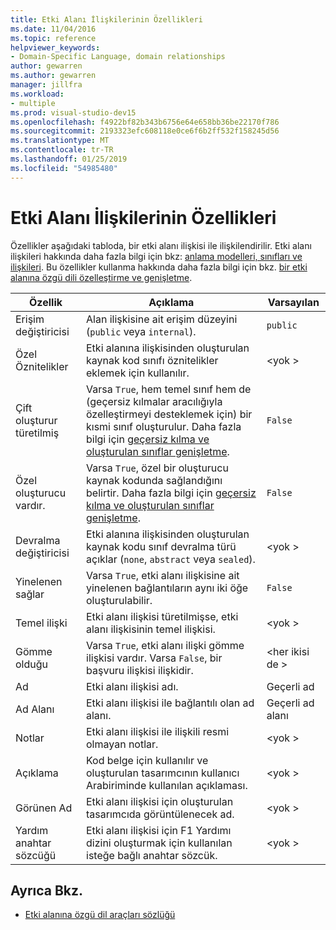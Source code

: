 ```yaml
---
title: Etki Alanı İlişkilerinin Özellikleri
ms.date: 11/04/2016
ms.topic: reference
helpviewer_keywords:
- Domain-Specific Language, domain relationships
author: gewarren
ms.author: gewarren
manager: jillfra
ms.workload:
- multiple
ms.prod: visual-studio-dev15
ms.openlocfilehash: f4922bf82b343b6756e64e658bb36be22170f786
ms.sourcegitcommit: 2193323efc608118e0ce6f6b2ff532f158245d56
ms.translationtype: MT
ms.contentlocale: tr-TR
ms.lasthandoff: 01/25/2019
ms.locfileid: "54985480"
---
```

# <a name="properties-of-domain-relationships"></a>Etki Alanı İlişkilerinin Özellikleri
Özellikler aşağıdaki tabloda, bir etki alanı ilişkisi ile ilişkilendirilir. Etki alanı ilişkileri hakkında daha fazla bilgi için bkz: [anlama modelleri, sınıfları ve ilişkileri](../modeling/understanding-models-classes-and-relationships.md). Bu özellikler kullanma hakkında daha fazla bilgi için bkz. [bir etki alanına özgü dili özelleştirme ve genişletme](../modeling/customizing-and-extending-a-domain-specific-language.md).

|Özellik|Açıklama|Varsayılan|
|-|-|-|
|Erişim değiştiricisi|Alan ilişkisine ait erişim düzeyini (`public` veya `internal`).|`public`|
|Özel Öznitelikler|Etki alanına ilişkisinden oluşturulan kaynak kod sınıfı öznitelikler eklemek için kullanılır.|\<yok >|
|Çift oluşturur türetilmiş|Varsa `True`, hem temel sınıf hem de (geçersiz kılmalar aracılığıyla özelleştirmeyi desteklemek için) bir kısmi sınıf oluşturulur. Daha fazla bilgi için [geçersiz kılma ve oluşturulan sınıflar genişletme](../modeling/overriding-and-extending-the-generated-classes.md).|`False`|
|Özel oluşturucu vardır.|Varsa `True`, özel bir oluşturucu kaynak kodunda sağlandığını belirtir. Daha fazla bilgi için [geçersiz kılma ve oluşturulan sınıflar genişletme](../modeling/overriding-and-extending-the-generated-classes.md).|`False`|
|Devralma değiştiricisi|Etki alanına ilişkisinden oluşturulan kaynak kodu sınıf devralma türü açıklar (`none`, `abstract` veya `sealed`).|\<yok >|
|Yinelenen sağlar|Varsa `True`, etki alanı ilişkisine ait yinelenen bağlantıların aynı iki öğe oluşturulabilir.|`False`|
|Temel ilişki|Etki alanı ilişkisi türetilmişse, etki alanı ilişkisinin temel ilişkisi.|\<yok >|
|Gömme olduğu|Varsa `True`, etki alanı ilişki gömme ilişkisi vardır. Varsa `False`, bir başvuru ilişkisi ilişkidir.|\<her ikisi de >|
|Ad|Etki alanı ilişkisi adı.|Geçerli ad|
|Ad Alanı|Etki alanı ilişkisi ile bağlantılı olan ad alanı.|Geçerli ad alanı|
|Notlar|Etki alanı ilişkisi ile ilişkili resmi olmayan notlar.|\<yok >|
|Açıklama|Kod belge için kullanılır ve oluşturulan tasarımcının kullanıcı Arabiriminde kullanılan açıklaması.|\<yok >|
|Görünen Ad|Etki alanı ilişkisi için oluşturulan tasarımcıda görüntülenecek ad.|\<yok >|
|Yardım anahtar sözcüğü|Etki alanı ilişkisi için F1 Yardımı dizini oluşturmak için kullanılan isteğe bağlı anahtar sözcük.|\<yok >|

## <a name="see-also"></a>Ayrıca Bkz.

- [Etki alanına özgü dil araçları sözlüğü](https://msdn.microsoft.com/ca5e84cb-a315-465c-be24-76aa3df276aa)